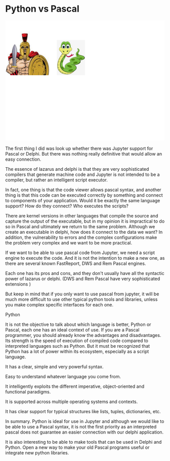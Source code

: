 # Python vs Pascal



![](.gitbook/assets/pythonvspascal.png)

The first thing I did was look up whether there was Jupyter support for
Pascal or Delphi. But there was nothing really definitive that would
allow an easy connection.

The essence of lazarus and delphi is that they are very sophisticated
compilers that generate machine code and Jupyter is not intended to be a
compiler, but rather an intelligent script executor.

In fact, one thing is that the code viewer allows pascal syntax, and
another thing is that this code can be executed correctly by something
and connect to components of your application. Would it be exactly the
same language support? How do they connect? Who executes the scripts?

There are kernel versions in other languages ​​that compile the source
and capture the output of the executable, but in my opinion it is
impractical to do so in Pascal and ultimately we return to the same
problem. Although we create an executable in delphi, how does it connect
to the data we want? In addition, the vulnerability to errors and the
complex configurations make the problem very complex and we want to be
more practical.

If we want to be able to use pascal code from Jupyter, we need a script
engine to execute the code. And it is not the intention to make a new
one, as there are several known FastReport, DWS and Rem Pascal engines.

Each one has its pros and cons, and they don\'t usually have all the
syntactic power of lazarus or delphi. (DWS and Rem Pascal have very
sophisticated extensions )

But keep in mind that if you only want to use pascal from jupyter, it
will be much more difficult to use other typical python tools and
libraries, unless you make complex specific interfaces for each one.


Python

It is not the objective to talk about which language is better, Python
or Pascal, each one has an ideal context of use. If you are a Pascal
programmer, you should already know the advantages and disadvantages.
Its strength is the speed of execution of compiled code compared to
interpreted languages ​​such as Python. But it must be recognized that
Python has a lot of power within its ecosystem, especially as a script
language.

It has a clear, simple and very powerful syntax.

Easy to understand whatever language you come from.

It intelligently exploits the different imperative, object-oriented and
functional paradigms.

It is supported across multiple operating systems and contexts.

It has clear support for typical structures like lists, tuples,
dictionaries, etc.

In summary. Python is ideal for use in Jupyter and although we would
like to be able to use a Pascal syntax, it is not the first priority as
an interpreted pascal does not guarantee an easier connection with our
delphi application.

It is also interesting to be able to make tools that can be used in
Delphi and Python. Open a new way to make your old Pascal programs
useful or integrate new python libraries.
